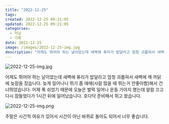 ```yaml
---
title: "2022-12-25"
tags:
created: 2022-12-25 09:21:05
updated: 2022-12-25 09:21:05
categories:
  - 러닝
  - 기록
date: 2022-12-25
image: /images/2022-12-25-img.jpg
description: "어제도 뛰어야 하는 날이었는데 새벽에 퓨리가 밥달라고 엄청 괴롭혀서 새벽에 깨 까닭에 늦잠을 잤습니다. 늦게 일어나니 뛰기 좀 애매(사람 많을 때 뛰는거 안좋아함)해서 건너뛰었습니다. 어제 푹 쉬었기 때문에 오늘은 벌떡 일어나 운동 가야지 했는데 알람 끄고 다시 잠들었다가 1시간 뒤에 "
---
```


![2022-12-25-img.jpg](/images/2022-12-25-img.jpg)
 
 

어제도 뛰어야 하는 날이었는데 새벽에 퓨리가 밥달라고 엄청 괴롭혀서 새벽에 깨 까닭에 늦잠을 잤습니다. 늦게 일어나니 뛰기 좀 애매(사람 많을 때 뛰는거 안좋아함)해서 건너뛰었습니다. 
어제 푹 쉬었기 때문에 오늘은 벌떡 일어나 운동 가야지 했는데 알람 끄고 다시 잠들었다가 1시간 뒤에 일어났습니다. 호다닥 준비해서 뛰고 왔습니다. 

 
 ![2022-12-25-img.png](/images/2022-12-25-img.png)
 
 

주말은 시간적 여유가 있어서 시간이 아닌 바퀴로 돌아도 되어서 너무 좋습니다.
